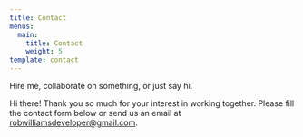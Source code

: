 ```yaml
---
title: Contact
menus:
  main:
    title: Contact
    weight: 5
template: contact
---
```

Hire me, collaborate on something, or just say hi.

Hi there! Thank you so much for your interest in working together. Please fill the contact form below or send us an email at [](mailto:example@example.com)[robwilliamsdeveloper@gmail.com](http://localhost:8000/contact/robwilliamsdeveloper@gmail.com).